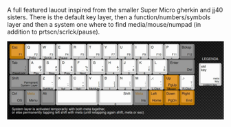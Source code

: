 A full featured lauout inspired from the smaller Super Micro gherkin and jj40 sisters.
There is the default key layer, then a function/numbers/symbols layer and then a system one where to find media/mouse/numpad (in addition to prtscn/scrlck/pause).


![layout](https://raw.githubusercontent.com/stevexyz/qmk_firmware/master/keyboards/bm43a/keymaps/stevexyz/layout.jpeg)

